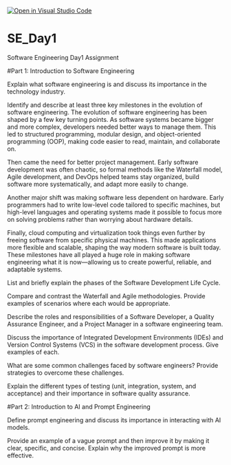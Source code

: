 [![Open in Visual Studio Code](https://classroom.github.com/assets/open-in-vscode-2e0aaae1b6195c2367325f4f02e2d04e9abb55f0b24a779b69b11b9e10269abc.svg)](https://classroom.github.com/online_ide?assignment_repo_id=18386138&assignment_repo_type=AssignmentRepo)
# SE_Day1
Software Engineering Day1 Assignment

#Part 1: Introduction to Software Engineering

Explain what software engineering is and discuss its importance in the technology industry.


Identify and describe at least three key milestones in the evolution of software engineering.
The evolution of software engineering has been shaped by a few key turning points. As software systems became bigger and more complex, developers needed better ways to manage them. This led to structured programming, modular design, and object-oriented programming (OOP), making code easier to read, maintain, and collaborate on.  

Then came the need for better project management. Early software development was often chaotic, so formal methods like the Waterfall model, Agile development, and DevOps helped teams stay organized, build software more systematically, and adapt more easily to change.  

Another major shift was making software less dependent on hardware. Early programmers had to write low-level code tailored to specific machines, but high-level languages and operating systems made it possible to focus more on solving problems rather than worrying about hardware details.  

Finally, cloud computing and virtualization took things even further by freeing software from specific physical machines. This made applications more flexible and scalable, shaping the way modern software is built today. These milestones have all played a huge role in making software engineering what it is now—allowing us to create powerful, reliable, and adaptable systems.

List and briefly explain the phases of the Software Development Life Cycle.


Compare and contrast the Waterfall and Agile methodologies. Provide examples of scenarios where each would be appropriate.


Describe the roles and responsibilities of a Software Developer, a Quality Assurance Engineer, and a Project Manager in a software engineering team.


Discuss the importance of Integrated Development Environments (IDEs) and Version Control Systems (VCS) in the software development process. Give examples of each.


What are some common challenges faced by software engineers? Provide strategies to overcome these challenges.


Explain the different types of testing (unit, integration, system, and acceptance) and their importance in software quality assurance.


#Part 2: Introduction to AI and Prompt Engineering


Define prompt engineering and discuss its importance in interacting with AI models.


Provide an example of a vague prompt and then improve it by making it clear, specific, and concise. Explain why the improved prompt is more effective.
